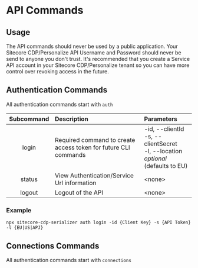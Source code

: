 # API Commands

## Usage

The API commands should never be used by a public application. Your Sitecore CDP/Personalize API Username and Password should never be send to anyone you don't trust. It's recommended that you create a Service API account in your Sitecore CDP/Personalize tenant so you can have more control over revoking access in the future.

## Authentication Commands
All authentication commands start with `auth`

|   Subcommand   | Description                                                     | Parameters                                     |
| :---------: | :-------------------------------------------------------------- | :--------------------------------------------- |
|    login     | Required command to create access token for future CLI commands | -id, --clientId<br />-s, --clientSecret<br />-l, --location *optional* (defaults to EU)|
| status | View Authentication/Service Url information             | \<none>                                        |
| logout | Logout of the API             | \<none>                                        |

### Example
`npx sitecore-cdp-serializer auth login -id {Client Key} -s {API Token} -l {EU|US|APJ}`

## Connections Commands
All authentication commands start with `connections`
